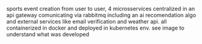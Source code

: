 sports event creation from user to user, 4 microsservices centralized in an api gateway comunicating via rabbitmq including an ai recomendation algo and external services like email verification and weather api. all containerized in docker and deployed in kubernetes env. see image to understand what was developed
